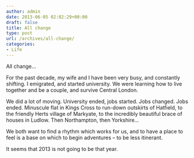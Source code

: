 ```yaml
---
author: admin
date: 2013-06-05 02:02:29+00:00
draft: false
title: All change
type: post
url: /archives/all-change/
categories:
- Life
---
```


All change…

For the past decade, my wife and I have been very busy, and constantly shifting. I emigrated, and started university. We were learning how to live together and be a couple, and survive Central London.

We did a lot of moving. University ended, jobs started. Jobs changed. Jobs ended. Minuscule flat in Kings Cross to run-down outskirts of Hatfield, to the friendly Herts village of Markyate, to the incredibly beautiful brace of houses in Ludlow. Then Northampton, then Yorkshire…

We both want to find a rhythm which works for us, and to have a place to feel is a base on which to begin adventures – to be less itinerant.

It seems that 2013 is not going to be that year.
